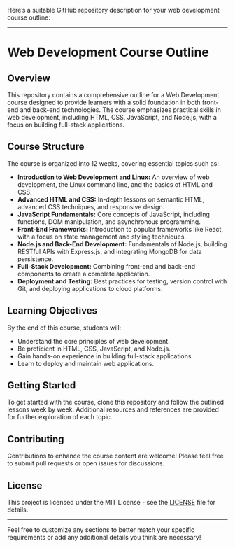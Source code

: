 Here’s a suitable GitHub repository description for your web development course outline:

---

# Web Development Course Outline

## Overview
This repository contains a comprehensive outline for a Web Development course designed to provide learners with a solid foundation in both front-end and back-end technologies. The course emphasizes practical skills in web development, including HTML, CSS, JavaScript, and Node.js, with a focus on building full-stack applications.

## Course Structure
The course is organized into 12 weeks, covering essential topics such as:

- **Introduction to Web Development and Linux:** An overview of web development, the Linux command line, and the basics of HTML and CSS.
- **Advanced HTML and CSS:** In-depth lessons on semantic HTML, advanced CSS techniques, and responsive design.
- **JavaScript Fundamentals:** Core concepts of JavaScript, including functions, DOM manipulation, and asynchronous programming.
- **Front-End Frameworks:** Introduction to popular frameworks like React, with a focus on state management and styling techniques.
- **Node.js and Back-End Development:** Fundamentals of Node.js, building RESTful APIs with Express.js, and integrating MongoDB for data persistence.
- **Full-Stack Development:** Combining front-end and back-end components to create a complete application.
- **Deployment and Testing:** Best practices for testing, version control with Git, and deploying applications to cloud platforms.

## Learning Objectives
By the end of this course, students will:
- Understand the core principles of web development.
- Be proficient in HTML, CSS, JavaScript, and Node.js.
- Gain hands-on experience in building full-stack applications.
- Learn to deploy and maintain web applications.

## Getting Started
To get started with the course, clone this repository and follow the outlined lessons week by week. Additional resources and references are provided for further exploration of each topic.

## Contributing
Contributions to enhance the course content are welcome! Please feel free to submit pull requests or open issues for discussions.

## License
This project is licensed under the MIT License - see the [LICENSE](LICENSE) file for details.

---

Feel free to customize any sections to better match your specific requirements or add any additional details you think are necessary!
